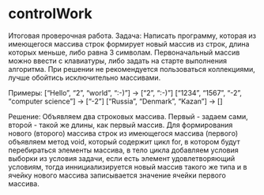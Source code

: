 # controlWork
Итоговая проверочная работа. 
Задача: Написать программу, которая из имеющегося массива строк формирует новый массив из строк, длина которых меньше, либо равна 3 символам. Первоначальный массив можно ввести с клавиатуры, либо задать на старте выполнения алгоритма. При решении не рекомендуется пользоваться коллекциями, лучше обойтись исключительно массивами.

Примеры: [“Hello”, “2”, “world”, “:-)”] → [“2”, “:-)”]
[“1234”, “1567”, “-2”, “computer science”] → [“-2”] 
[“Russia”, “Denmark”, “Kazan”] → []

Решение: Объявляем два строковых массива. Первый - задаем сами, второй - такой же длины, как первый массив. Для формирования нового (второго) массива строк из имеющегося массива (первого) объявляем метод void, который содержит цикл for, в котором будут перебираться элементы массива, в тело цикла добавляем условия выборки из условия задачи, если есть элемент удовлетворяющий условиям, тогда иннициализируется новый массив такого же типа и в ячейку нового массива записывается значение ячейки первого массива.

